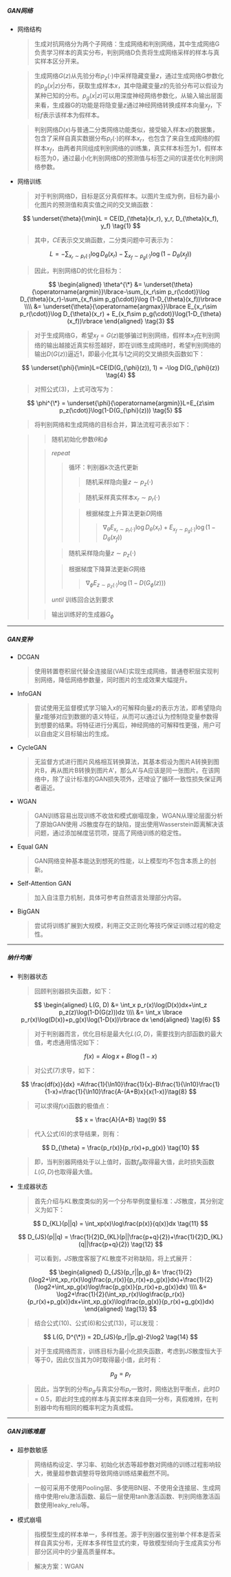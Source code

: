 ##### GAN网络

+ 网络结构

  > 生成对抗网络分为两个子网络：生成网络和判别网络，其中生成网络G负责学习样本的真实分布，判别网络D负责将生成网络采样的样本与真实样本区分开来。

  > 生成网络$G(z)$从先验分布$p_z(\cdot)$中采样隐藏变量$z$，通过生成网络G参数化的$p_g(x|z)$分布，获取生成样本$x$，其中隐藏变量$z$的先验分布可以假设为某种已知的分布。$p_g(x|z)$可以用深度神经网络参数化，从输入输出层面来看，生成器G的功能是将隐变量$z$通过神经网络转换成样本向量$x_f$，下标$f$表示该样本为假样本。

  > 判别网络$D(x)$与普通二分类网络功能类似，接受输入样本$x$的数据集，包含了采样自真实数据分布$p_r(\cdot)$的样本$x_r$，也包含了来自生成网络的假样本$x_f$，由两者共同组成判别网络的训练集，真实样本标签为1，假样本标签为0，通过最小化判别网络D的预测值与标签之间的误差优化判别网络参数。

+ 网络训练

  > 对于判别网络D，目标是区分真假样本。以图片生成为例，目标为最小化图片的预测值和真实值之间的交叉熵函数：

  $$
  \underset{\theta}{\min}L = CE(D_{\theta}(x_r), y_r, D_{\theta}(x_f), y_f) \tag{1}
  $$

  > 其中，$CE$表示交叉熵函数，二分类问题中可表示为：

  $$
  L = -\sum_{x_r\sim p_r(\cdot)}\log D_{\theta}(x_r)-\sum_{x_f\sim p_g(\cdot)}\log (1-D_{\theta}(x_f)) \tag{2}
  $$

  > 因此，判别网络D的优化目标为：

  $$
  \begin{aligned}
  \theta^{\*} 
  &= \underset{\theta}{\operatorname{argmin}}\lbrace-\sum_{x_r\sim p_r(\cdot)}\log D_{\theta}(x_r)-\sum_{x_f\sim p_g(\cdot)}\log (1-D_{\theta}(x_f))\rbrace \\\\
  &= \underset{\theta}{\operatorname{argmax}}\lbrace E_{x_r\sim p_r(\cdot)}\log D_{\theta}(x_r) + E_{x_f\sim p_g(\cdot)}\log(1-D_{\theta}(x_f))\rbrace
  \end{aligned} \tag{3}
  $$

  > 对于生成网络G，希望$x_f=G(z)$能够骗过判别网络，假样本$x_f$在判别网络的输出越接近真实标签越好，即在训练生成网络时，希望判别网络的输出$D(G(z))$逼近1，即最小化其与1之间的交叉熵损失函数如下：

  $$
  \underset{\phi}{\min}L=CE(D(G_{\phi}(z)), 1) = -\log D(G_{\phi}(z)) \tag{4}
  $$

  > 对照公式(3)，上式可改写为：

  $$
  \phi^{\*} = \underset{\phi}{\operatorname{argmin}}L=E_{z\sim p_z(\cdot)}\log(1-D(G_{\phi}(z))) \tag{5}
  $$

  > 将判别网络和生成网络的目标合并，算法流程可表示如下：

  > > 随机初始化参数$\theta$和$\phi$
  >
  > > $repeat$
  > >
  > > > 循环：判别器$k$次迭代更新
  > > >
  > > > > 随机采样隐向量$z\sim p_z(\cdot)$
  > > >
  > > > > 随机采样真实样本$x_r\sim p_r(\cdot)$
  > > >
  > > > > 根据梯度上升算法更新$D$网络
  > > > >
  > > > > > $\nabla_{\theta}E_{x_r\sim p_r(\cdot)}\log D_{\theta}(x_r) + E_{x_f\sim p_g(\cdot)}\log(1-D_{\theta}(x_f))$
  > >
  > > > 随机采样隐向量$z\sim p_z(\cdot)$
  > >
  > > > 根据梯度下降算法更新$G$网络
  > > >
  > > > > $\nabla_{\phi}E_{z\sim p_z(\cdot)}\log(1-D(G_{\phi}(z)))$
  > >
  > > $until$ 训练回合达到要求
  >
  > > 输出训练好的生成器$G_{\phi}$

---

##### GAN变种

+ DCGAN

  > 使用转置卷积层代替全连接层(VAE)实现生成网络，普通卷积层实现判别网络，降低网络参数量，同时图片的生成效果大幅提升。

+ InfoGAN

  > 尝试使用无监督模式学习输入$x$的可解释向量$z$的表示方法，即希望隐向量$z$能够对应到数据的语义特征，从而可以通过认为控制隐变量参数得到想要的结果。将特征进行分离后，神经网络的可解释性更强，用户可以自由定义目标输出的生成。

+ CycleGAN

  > 无监督方式进行图片风格相互转换算法，其基本假设为图片A转换到图片B，再从图片B转换到图片A'，那么A'与A应该是同一张图片。在该网络中，除了设计标准的GAN损失项外，还增设了循环一致性损失保证两者逼近。

+ WGAN

  > GAN训练容易出现训练不收敛和模式崩塌现象，WGAN从理论层面分析了原始GAN使用
  > JS散度存在的缺陷，提出使用Wasserstein距离解决该问题，通过添加梯度惩罚项，提高了网络训练的稳定性。

+ Equal GAN

  > GAN网络变种基本能达到想死的性能，以上模型均不包含本质上的创新。

+ Self-Attention GAN

  > 加入自注意力机制，具体可参考自然语言处理部分内容。

+ BigGAN

  > 尝试将训练扩展到大规模，利用正交正则化等技巧保证训练过程的稳定性。

---

##### 纳什均衡

+ 判别器状态

  > 回顾判别器损失函数，如下：

  $$
  \begin{aligned}
  L(G, D) 
  &= \int_x p_r(x)\log(D(x))dx+\int_z p_z(z)\log(1-D(G(z)))dz \\\\
  &= \int_x \lbrace p_r(x)\log(D(x))+p_g(x)\log(1-D(x))\rbrace dx
  \end{aligned} \tag{6}
  $$

  > 对于判别器而言，优化目标是最大化$L(G,D)$，需要找到内部函数的最大值，考虑通用情况如下：

  $$
  f(x) = A\log x+B\log(1-x) \tag{7}
  $$

  > 对公式(7)求导，如下：

  $$
  \frac{df(x)}{dx} =A\frac{1}{\ln10}\frac{1}{x}-B\frac{1}{\ln10}\frac{1}{1-x}=\frac{1}{\ln10}\frac{A-(A+B)x}{x(1-x)}\tag{8}
  $$

  > 可以求得$f(x)$函数的极值点：

  $$
  x = \frac{A}{A+B} \tag{9}
  $$

  > 代入公式(6)的求导结果，则有：

  $$
  D_{\theta} = \frac{p_r(x)}{p_r(x)+p_g(x)} \tag{10}
  $$

  > 即，当判别器网络处于以上值时，函数$f_{\theta}$取得最大值，此时损失函数$L(G,D)$也取得最大值。

+ 生成器状态

  > 首先介绍与$KL$散度类似的另一个分布举例度量标准：$JS$散度，其分别定义为如下：

  $$
  D_{KL}(p||q) = \int_xp(x)\log\frac{p(x)}{q(x)}dx \tag{11}
  $$

  $$
  D_{JS}(p||q) = \frac{1}{2}D_{KL}(p||\frac{p+q}{2})+\frac{1}{2}D_{KL}(q||\frac{p+q}{2}) \tag{12}
  $$

  > 可以看到，$JS$散度客服了$KL$散度不对称缺陷，将上式展开：

  $$
  \begin{aligned}
  D_{JS}(p_r||p_g)
  &= \frac{1}{2}(\log2+\int_xp_r(x)\log\frac{p_r(x)}{p_r(x)+p_g(x)}dx)+\frac{1}{2}(\log2+\int_xp_g(x)\log\frac{p_g(x)}{p_r(x)+p_g(x)}dx) \\\\
  &= \log2+\frac{1}{2}(\int_xp_r(x)\log\frac{p_r(x)}{p_r(x)+p_g(x)}dx+\int_xp_g(x)\log\frac{p_g(x)}{p_r(x)+g_g(x)}dx)
  \end{aligned} \tag{13}
  $$

  > 结合公式(10)、公式(6)和公式(13)，可以发现：

  $$
  L(G, D^{\*}) = 2D_{JS}(p_r||p_g)-2\log2 \tag{14}
  $$

  > 对于生成网络而言，训练目标为最小化损失函数，考虑到$JS$散度恒大于等于0，因此仅当其为0时取得最小值，此时有：

  $$
  p_g=p_r \tag{15}
  $$

  > 因此，当学到的分布$p_g$与真实分布$p_r$一致时，网络达到平衡点，此时$D=0.5$，即此时生成的样本与真实样本来自同一分布，真假难辨，在判别器中均有相同的概率判定为真或假。

---

##### GAN训练难题

+ 超参数敏感

  > 网络结构设定、学习率、初始化状态等超参数对网络的训练过程影响较大，微量超参数调整将导致网络训练结果截然不同。

  > 一般可采用不使用Pooling层、多使用BN层、不使用全连接层、生成网络中使用relu激活函数、最后一层使用tanh激活函数、判别网络激活函数使用leaky_relu等。

+ 模式崩塌

  > 指模型生成的样本单一，多样性差。源于判别器仅鉴别单个样本是否采样自真实分布，无样本多样性显式约束，导致模型倾向于生成真实分布部分区间中的少量高质量样本。

  > 解决方案：WGAN